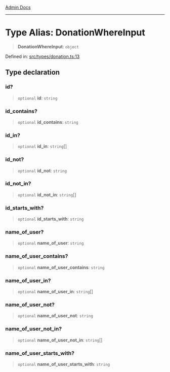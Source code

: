 [Admin Docs](/)

***

# Type Alias: DonationWhereInput

> **DonationWhereInput**: `object`

Defined in: [src/types/donation.ts:13](https://github.com/PalisadoesFoundation/talawa-admin/blob/main/src/types/donation.ts#L13)

## Type declaration

### id?

> `optional` **id**: `string`

### id\_contains?

> `optional` **id\_contains**: `string`

### id\_in?

> `optional` **id\_in**: `string`[]

### id\_not?

> `optional` **id\_not**: `string`

### id\_not\_in?

> `optional` **id\_not\_in**: `string`[]

### id\_starts\_with?

> `optional` **id\_starts\_with**: `string`

### name\_of\_user?

> `optional` **name\_of\_user**: `string`

### name\_of\_user\_contains?

> `optional` **name\_of\_user\_contains**: `string`

### name\_of\_user\_in?

> `optional` **name\_of\_user\_in**: `string`[]

### name\_of\_user\_not?

> `optional` **name\_of\_user\_not**: `string`

### name\_of\_user\_not\_in?

> `optional` **name\_of\_user\_not\_in**: `string`[]

### name\_of\_user\_starts\_with?

> `optional` **name\_of\_user\_starts\_with**: `string`
